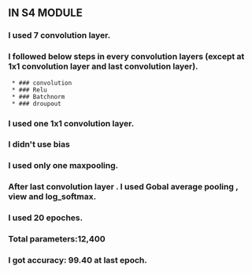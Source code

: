 ## IN S4 MODULE

### I used 7 convolution layer.

### I followed below steps in every convolution layers (except at 1x1 convolution layer and last convolution layer).
     * ### convolution
     * ### Relu
     * ### Batchnorm
     * ### droupout 

### I used one 1x1 convolution layer.

### I didn't use bias

### I used only one maxpooling.

### After last convolution layer . I used Gobal average pooling , view and log_softmax.

### I used 20 epoches.

### Total parameters:12,400

### I got accuracy: 99.40 at last epoch.





